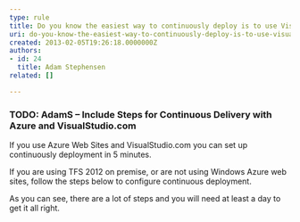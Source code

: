 ```yaml
---
type: rule
title: Do you know the easiest way to continuously deploy is to use VisualStudio.com and Azure?
uri: do-you-know-the-easiest-way-to-continuously-deploy-is-to-use-visualstudiocom-and-azure
created: 2013-02-05T19:26:18.0000000Z
authors:
- id: 24
  title: Adam Stephensen
related: []

---
```


### TODO: AdamS – Include Steps for Continuous Delivery with Azure and VisualStudio.com

If you use Azure Web Sites and VisualStudio.com you can set up continuously deployment in 5 minutes.
 
If you are using TFS 2012 on premise, or are not using Windows Azure web sites, follow the steps below to configure continuous deployment.

As you can see, there are a lot of steps and you will need at least a day to get it all right.
